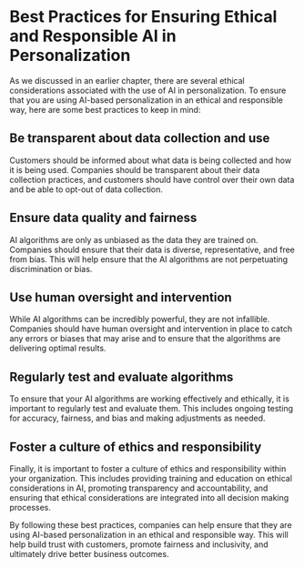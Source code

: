 Best Practices for Ensuring Ethical and Responsible AI in Personalization
=================================================================================================

As we discussed in an earlier chapter, there are several ethical considerations associated with the use of AI in personalization. To ensure that you are using AI-based personalization in an ethical and responsible way, here are some best practices to keep in mind:

Be transparent about data collection and use
--------------------------------------------

Customers should be informed about what data is being collected and how it is being used. Companies should be transparent about their data collection practices, and customers should have control over their own data and be able to opt-out of data collection.

Ensure data quality and fairness
--------------------------------

AI algorithms are only as unbiased as the data they are trained on. Companies should ensure that their data is diverse, representative, and free from bias. This will help ensure that the AI algorithms are not perpetuating discrimination or bias.

Use human oversight and intervention
------------------------------------

While AI algorithms can be incredibly powerful, they are not infallible. Companies should have human oversight and intervention in place to catch any errors or biases that may arise and to ensure that the algorithms are delivering optimal results.

Regularly test and evaluate algorithms
--------------------------------------

To ensure that your AI algorithms are working effectively and ethically, it is important to regularly test and evaluate them. This includes ongoing testing for accuracy, fairness, and bias and making adjustments as needed.

Foster a culture of ethics and responsibility
---------------------------------------------

Finally, it is important to foster a culture of ethics and responsibility within your organization. This includes providing training and education on ethical considerations in AI, promoting transparency and accountability, and ensuring that ethical considerations are integrated into all decision making processes.

By following these best practices, companies can help ensure that they are using AI-based personalization in an ethical and responsible way. This will help build trust with customers, promote fairness and inclusivity, and ultimately drive better business outcomes.
